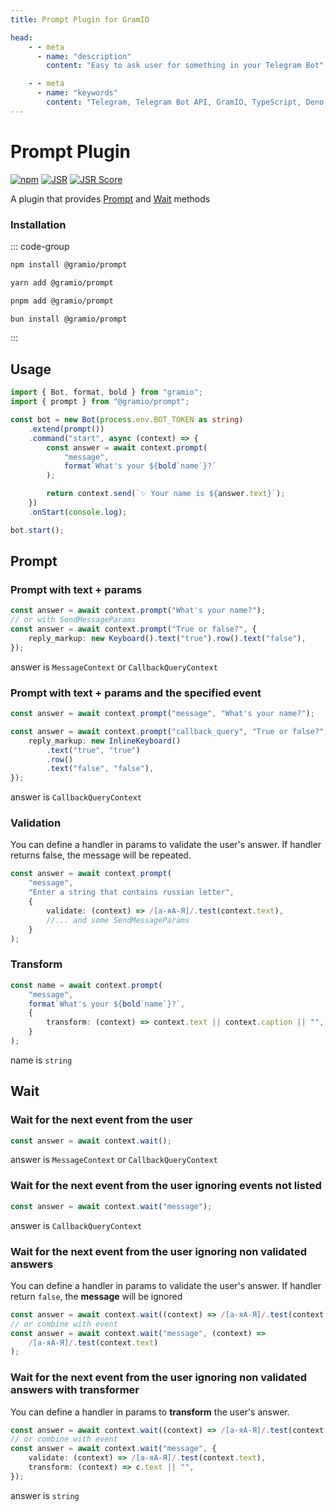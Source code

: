 ```yaml
---
title: Prompt Plugin for GramIO

head:
    - - meta
      - name: "description"
        content: "Easy to ask user for something in your Telegram Bot"

    - - meta
      - name: "keywords"
        content: "Telegram, Telegram Bot API, GramIO, TypeScript, Deno, Bun, Node.JS, Nodejs, plugin, prompt, wait, ask, conversation, dialog"
---
```


# Prompt Plugin

<div class="badges">

[![npm](https://img.shields.io/npm/v/@gramio/prompt?logo=npm&style=flat&labelColor=000&color=3b82f6)](https://www.npmjs.org/package/@gramio/prompt)
[![JSR](https://jsr.io/badges/@gramio/prompt)](https://jsr.io/@gramio/prompt)
[![JSR Score](https://jsr.io/badges/@gramio/prompt/score)](https://jsr.io/@gramio/prompt)

</div>

A plugin that provides [Prompt](#prompt) and [Wait](#wait) methods

### Installation

::: code-group

```bash [npm]
npm install @gramio/prompt
```

```bash [yarn]
yarn add @gramio/prompt
```

```bash [pnpm]
pnpm add @gramio/prompt
```

```bash [bun]
bun install @gramio/prompt
```

:::

## Usage

```ts
import { Bot, format, bold } from "gramio";
import { prompt } from "@gramio/prompt";

const bot = new Bot(process.env.BOT_TOKEN as string)
    .extend(prompt())
    .command("start", async (context) => {
        const answer = await context.prompt(
            "message",
            format`What's your ${bold`name`}?`
        );

        return context.send(`✨ Your name is ${answer.text}`);
    })
    .onStart(console.log);

bot.start();
```

## Prompt

### Prompt with text + params

```ts
const answer = await context.prompt("What's your name?");
// or with SendMessageParams
const answer = await context.prompt("True or false?", {
    reply_markup: new Keyboard().text("true").row().text("false"),
});
```

answer is `MessageContext` or `CallbackQueryContext`

### Prompt with text + params and the specified event

```ts
const answer = await context.prompt("message", "What's your name?");

const answer = await context.prompt("callback_query", "True or false?", {
    reply_markup: new InlineKeyboard()
        .text("true", "true")
        .row()
        .text("false", "false"),
});
```

answer is `CallbackQueryContext`

### Validation

You can define a handler in params to validate the user's answer.
If handler returns false, the message will be repeated.

```ts
const answer = await context.prompt(
    "message",
    "Enter a string that contains russian letter",
    {
        validate: (context) => /[а-яА-Я]/.test(context.text),
        //... and some SendMessageParams
    }
);
```

### Transform

```ts
const name = await context.prompt(
    "message",
    format`What's your ${bold`name`}?`,
    {
        transform: (context) => context.text || context.caption || "",
    }
);
```

name is `string`

## Wait

### Wait for the next event from the user

```ts
const answer = await context.wait();
```

answer is `MessageContext` or `CallbackQueryContext`

### Wait for the next event from the user ignoring events not listed

```ts
const answer = await context.wait("message");
```

answer is `CallbackQueryContext`

### Wait for the next event from the user ignoring non validated answers

You can define a handler in params to validate the user's answer.
If handler return `false`, the **message** will be ignored

```ts
const answer = await context.wait((context) => /[а-яА-Я]/.test(context.text));
// or combine with event
const answer = await context.wait("message", (context) =>
    /[а-яА-Я]/.test(context.text)
);
```

### Wait for the next event from the user ignoring non validated answers with transformer

You can define a handler in params to **transform** the user's answer.

```ts
const answer = await context.wait((context) => /[а-яА-Я]/.test(context.text));
// or combine with event
const answer = await context.wait("message", {
    validate: (context) => /[а-яА-Я]/.test(context.text),
    transform: (context) => c.text || "",
});
```

answer is `string`
